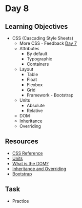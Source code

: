 # Day 8
## Learning Objectives
* CSS (Cascading Style Sheets)
  - More CSS - Feedback [Day 7](day7.md)
  * Attributes
    - By default
    - Typographic
    - Containers
  * Layout
    - Table
    - Float
    - Flexbox
    - Grid
    - Framework - Bootstrap
  * Units
    - Absolute
    - Relative
  - DOM
  - Inheritance
  - Overriding
## Resources
- [CSS Reference](https://cssreference.io/)
- [Units](https://www.javatpoint.com/css-units)
- [What is the DOM?](https://css-tricks.com/dom/)
- [Inheritance and Overriding](https://developer.mozilla.org/en-US/docs/Web/CSS/inheritance)
- [Bootstrap](https://getbootstrap.com/)
## Task
- Practice
